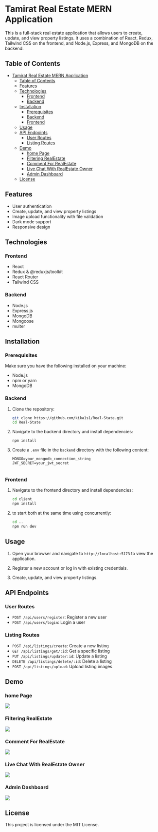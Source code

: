 # Tamirat Real Estate  MERN Application

This is a full-stack real estate  application that allows users to create, update, and view property listings. It uses a combination of React, Redux, Tailwind CSS on the frontend, and Node.js, Express, and MongoDB on the backend.

## Table of Contents

- [Tamirat Real Estate  MERN Application](#tamirat-real-estate--mern-application)
  - [Table of Contents](#table-of-contents)
  - [Features](#features)
  - [Technologies](#technologies)
    - [Frontend](#frontend)
    - [Backend](#backend)
  - [Installation](#installation)
    - [Prerequisites](#prerequisites)
    - [Backend](#backend-1)
    - [Frontend](#frontend-1)
  - [Usage](#usage)
  - [API Endpoints](#api-endpoints)
    - [User Routes](#user-routes)
    - [Listing Routes](#listing-routes)
  - [Demo](#demo)
    - [home Page](#home-page)
    - [Filtering RealEstate](#filtering-realestate)
    - [Comment For RealEstate](#comment-for-realestate)
    - [Live Chat With RealEstate Owner](#live-chat-with-realestate-owner)
    - [Admin Dashboard](#admin-dashboard)
  - [License](#license)

## Features

- User authentication
- Create, update, and view property listings
- Image upload functionality with file validation
- Dark mode support
- Responsive design

## Technologies

### Frontend

- React
- Redux & @reduxjs/toolkit
- React Router
- Tailwind CSS

### Backend

- Node.js
- Express.js
- MongoDB
- Mongoose
- multer

## Installation

### Prerequisites

Make sure you have the following installed on your machine:

- Node.js
- npm or yarn
- MongoDB

### Backend

1. Clone the repository:
    ```bash
    git clone https://github.com/kika1s1/Real-State.git
    cd Real-State
    ```

2. Navigate to the backend directory and install dependencies:
    ```bash
    npm install
    ```

3. Create a `.env` file in the `backend` directory with the following content:
    ```env
    MONGO=your_mongodb_connection_string
    JWT_SECRET=your_jwt_secret
    ```


    ```

### Frontend

1. Navigate to the frontend directory and install dependencies:
    ```bash
    cd client
    npm install
    ```

2. to  start both at the same time using concurrently:
    ```bash
    cd ..
    npm run dev
    ```

## Usage

1. Open your browser and navigate to `http://localhost:5173` to view the application.

2. Register a new account or log in with existing credentials.

3. Create, update, and view property listings.

## API Endpoints

### User Routes

- `POST /api/users/register`: Register a new user
- `POST /api/users/login`: Login a user

### Listing Routes

- `POST /api/listings/create`: Create a new listing
- `GET /api/listings/get/:id`: Get a specific listing
- `PUT /api/listings/update/:id`: Update a listing
- `DELETE /api/listings/delete/:id`: Delete a listing
- `POST /api/listings/upload`: Upload listing images

## Demo
### home Page
<img src="uploads/screenshot_demo/home.png" />

### Filtering RealEstate
<img src="uploads/screenshot_demo/filtering.png" />

### Comment For RealEstate
<img src="uploads/screenshot_demo/comment_for_real_state.png" />


### Live Chat With RealEstate Owner
<img src="uploads/screenshot_demo/live_chat.png" />

### Admin Dashboard
<img src="uploads/screenshot_demo/admin dashboard.png" />


## License

This project is licensed under the MIT License.
